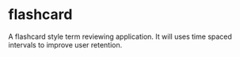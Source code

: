 # flashcard
A flashcard style term reviewing application.  It will uses time spaced intervals to improve user retention.
